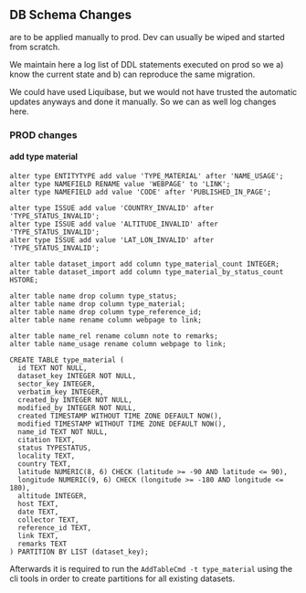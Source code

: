 ## DB Schema Changes
are to be applied manually to prod.
Dev can usually be wiped and started from scratch.

We maintain here a log list of DDL statements executed on prod 
so we a) know the current state and b) can reproduce the same migration.

We could have used Liquibase, but we would not have trusted the automatic updates anyways
and done it manually. So we can as well log changes here.

### PROD changes

#### add type material
```
alter type ENTITYTYPE add value 'TYPE_MATERIAL' after 'NAME_USAGE';
alter type NAMEFIELD RENAME value 'WEBPAGE' to 'LINK';
alter type NAMEFIELD add value 'CODE' after 'PUBLISHED_IN_PAGE';

alter type ISSUE add value 'COUNTRY_INVALID' after 'TYPE_STATUS_INVALID'; 
alter type ISSUE add value 'ALTITUDE_INVALID' after 'TYPE_STATUS_INVALID'; 
alter type ISSUE add value 'LAT_LON_INVALID' after 'TYPE_STATUS_INVALID';

alter table dataset_import add column type_material_count INTEGER;
alter table dataset_import add column type_material_by_status_count HSTORE;

alter table name drop column type_status;
alter table name drop column type_material;
alter table name drop column type_reference_id;
alter table name rename column webpage to link;

alter table name_rel rename column note to remarks;
alter table name_usage rename column webpage to link;

CREATE TABLE type_material (
  id TEXT NOT NULL,
  dataset_key INTEGER NOT NULL,
  sector_key INTEGER,
  verbatim_key INTEGER,
  created_by INTEGER NOT NULL,
  modified_by INTEGER NOT NULL,
  created TIMESTAMP WITHOUT TIME ZONE DEFAULT NOW(),
  modified TIMESTAMP WITHOUT TIME ZONE DEFAULT NOW(),
  name_id TEXT NOT NULL,
  citation TEXT,
  status TYPESTATUS,
  locality TEXT,
  country TEXT,
  latitude NUMERIC(8, 6) CHECK (latitude >= -90 AND latitude <= 90),
  longitude NUMERIC(9, 6) CHECK (longitude >= -180 AND longitude <= 180),
  altitude INTEGER,
  host TEXT,
  date TEXT,
  collector TEXT,
  reference_id TEXT,
  link TEXT,
  remarks TEXT
) PARTITION BY LIST (dataset_key);
```

Afterwards it is required to run the `AddTableCmd -t type_material` using the cli tools
in order to create partitions for all existing datasets. 
